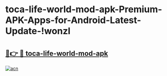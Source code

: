 # toca-life-world-mod-apk-Premium-APK-Apps-for-Android-Latest-Update-!wonzl

# <h2><a href="https://v4wp58.esa.edu.pl?title=toca-life-world-mod-apk&ref=wonzl">🔗👉 🔴 toca-life-world-mod-apk</a></h2>

[![acn](https://github.com/user-attachments/assets/0f9c940e-d8b0-45ae-aac7-cd30a18b3e1c)](https://v4wp58.esa.edu.pl?title=toca-life-world-mod-apk&ref=wonzl)

